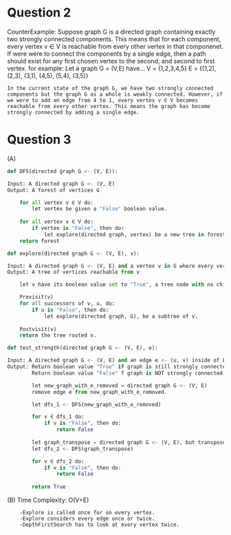 # Question 2

CounterExample:
    Suppose graph G is a directed graph containing exactly two strongly connected components.
    This means that for each component, every vertex v ∈ V is reachable from every other vertex in that componenet.
    If were were to connect the components by a single edge, then a path should exist for any first chosen vertex to the second, and second to first vertex.
    for example:
        Let a graph G = (V,E) have...
            V = {1,2,3,4,5}
            E = {(1,2), (2,3), (3,1), (4,5), (5,4), (3,5)}
    
    In the current state of the graph G, we have two strongly connected components but the graph G as a whole is weakly connected. However, if we were to add an edge from 4 to 1, every vertex v ∈ V becomes reachable from every other vertex. This means the graph has become strongly connected by adding a single edge.


# Question 3

(A)
```Python
def DFS(directed graph G <- (V, E)):

Input: A directed graph G <- (V, E)
Output: A forest of vertices G

    for all vertex v ∈ V do:
        let vertex be given a "False" boolean value.
    
    for all vertex v ∈ V do:
        if vertex is "False", then do:
            let explore(directed graph, vertex) be a new tree in forest
    return forest

def explore(directed graph G <- (V, E), v):

Input: A directed graph G <- (V, E) and a vertex v in G where every vertex is either "True" or "False".
Output: A tree of vertices reachable from v

    let v have its boolean value set to "True", a tree node with no children.

    Previsit(v)
    for all successors of v, u, do:
        if u is "False", then do:
            let explore(directed graph, G), be a subtree of v.
    
    Postvisit(v)
    return the tree rooted v.

def test_strength(directed graph G <- (V, E), e):

Input: A directed graph G <- (V, E) and an edge e <- (u, v) inside of E.
Output: Return boolean value "True" if graph is still strongly connected after removing edge e.
        Return boolean value "False" f graph is NOT strongly connected after removing edge e.

        let new_graph_with_e_removed = directed graph G <- (V, E)
        remove edge e from new_graph_with_e_removed.

        let dfs_1 <- DFS(new_graph_with_e_removed)

        for v ∈ dfs_1 do:
            if v is "False", then do:
                return False
        
        let graph_transpose = directed graph G <- (V, E), but transposed.
        let dfs_2 <- DFS(graph_transpose)

        for v ∈ dfs_2 do:
            if v is "False", then do:
                return False
        
        return True
```
(B)
    Time Complexity:
        O(V+E)

        -Explore is called once for on every vertex.
        -Explore considers every edge once or twice.
        -DepthFirstSearch has to look at every vertex twice.
